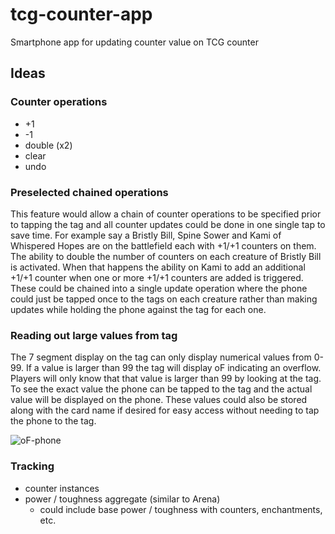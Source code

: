# tcg-counter-app
Smartphone app for updating counter value on TCG counter

## Ideas

### Counter operations

- +1
- -1
- double (x2)
- clear
- undo

### Preselected chained operations

This feature would allow a chain of counter operations to be specified prior to tapping the tag and all counter updates could be done in one single tap to save time. For example say a Bristly Bill, Spine Sower and Kami of Whispered Hopes are on the battlefield each with +1/+1 counters on them. The ability to double the number of counters on each creature of Bristly Bill is activated. When that happens the ability on Kami to add an additional +1/+1 counter when one or more +1/+1 counters are added is triggered. These could be chained into a single update operation where the phone could just be tapped once to the tags on each creature rather than making updates while holding the phone against the tag for each one.

### Reading out large values from tag

The 7 segment display on the tag can only display numerical values from 0-99. If a value is larger than 99 the tag will display oF indicating an overflow. Players will only know that that value is larger than 99 by looking at the tag. To see the exact value the phone can be tapped to the tag and the actual value will be displayed on the phone. These values could also be stored along with the card name if desired for easy access without needing to tap the phone to the tag.

![oF-phone](https://github.com/user-attachments/assets/116c31b3-7aad-4ab9-a167-19b345e73ca3)

### Tracking

- counter instances
- power / toughness aggregate (similar to Arena)
  - could include base power / toughness with counters, enchantments, etc.
